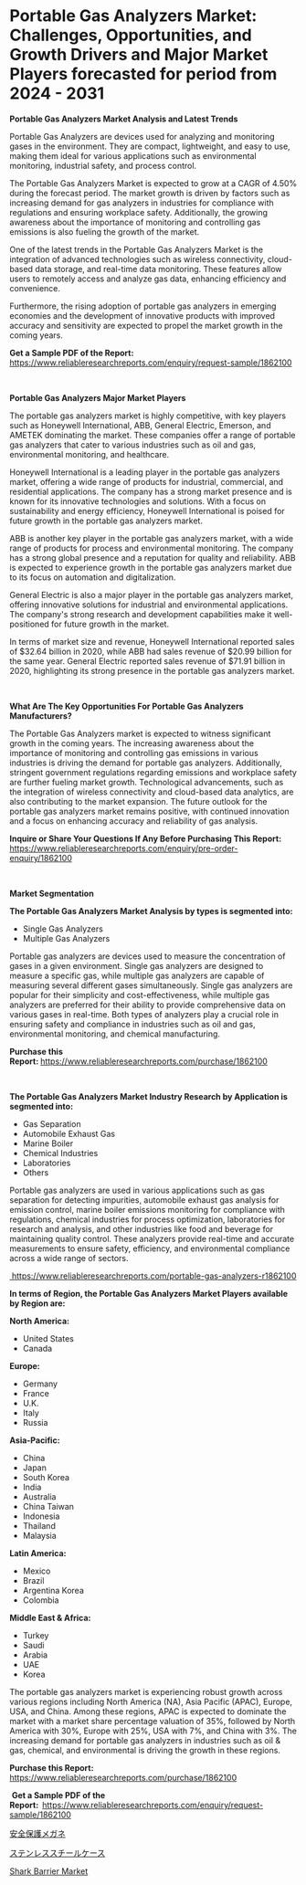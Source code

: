 <p><h1>Portable Gas Analyzers Market: Challenges, Opportunities, and Growth Drivers and Major Market Players forecasted for period from 2024 - 2031</h1></p><p><strong>Portable Gas Analyzers Market Analysis and Latest Trends</strong></p>
<p><p>Portable Gas Analyzers are devices used for analyzing and monitoring gases in the environment. They are compact, lightweight, and easy to use, making them ideal for various applications such as environmental monitoring, industrial safety, and process control.</p><p>The Portable Gas Analyzers Market is expected to grow at a CAGR of 4.50% during the forecast period. The market growth is driven by factors such as increasing demand for gas analyzers in industries for compliance with regulations and ensuring workplace safety. Additionally, the growing awareness about the importance of monitoring and controlling gas emissions is also fueling the growth of the market.</p><p>One of the latest trends in the Portable Gas Analyzers Market is the integration of advanced technologies such as wireless connectivity, cloud-based data storage, and real-time data monitoring. These features allow users to remotely access and analyze gas data, enhancing efficiency and convenience.</p><p>Furthermore, the rising adoption of portable gas analyzers in emerging economies and the development of innovative products with improved accuracy and sensitivity are expected to propel the market growth in the coming years.</p></p>
<p><strong>Get a Sample PDF of the Report:&nbsp;</strong> <a href="https://www.reliableresearchreports.com/enquiry/request-sample/1862100">https://www.reliableresearchreports.com/enquiry/request-sample/1862100</a></p>
<p>&nbsp;</p>
<p><strong>Portable Gas Analyzers Major Market Players</strong></p>
<p><p>The portable gas analyzers market is highly competitive, with key players such as Honeywell International, ABB, General Electric, Emerson, and AMETEK dominating the market. These companies offer a range of portable gas analyzers that cater to various industries such as oil and gas, environmental monitoring, and healthcare.</p><p>Honeywell International is a leading player in the portable gas analyzers market, offering a wide range of products for industrial, commercial, and residential applications. The company has a strong market presence and is known for its innovative technologies and solutions. With a focus on sustainability and energy efficiency, Honeywell International is poised for future growth in the portable gas analyzers market.</p><p>ABB is another key player in the portable gas analyzers market, with a wide range of products for process and environmental monitoring. The company has a strong global presence and a reputation for quality and reliability. ABB is expected to experience growth in the portable gas analyzers market due to its focus on automation and digitalization.</p><p>General Electric is also a major player in the portable gas analyzers market, offering innovative solutions for industrial and environmental applications. The company's strong research and development capabilities make it well-positioned for future growth in the market.</p><p>In terms of market size and revenue, Honeywell International reported sales of $32.64 billion in 2020, while ABB had sales revenue of $20.99 billion for the same year. General Electric reported sales revenue of $71.91 billion in 2020, highlighting its strong presence in the portable gas analyzers market.</p></p>
<p>&nbsp;</p>
<p><strong>What Are The Key Opportunities For Portable Gas Analyzers Manufacturers?</strong></p>
<p><p>The Portable Gas Analyzers market is expected to witness significant growth in the coming years. The increasing awareness about the importance of monitoring and controlling gas emissions in various industries is driving the demand for portable gas analyzers. Additionally, stringent government regulations regarding emissions and workplace safety are further fueling market growth. Technological advancements, such as the integration of wireless connectivity and cloud-based data analytics, are also contributing to the market expansion. The future outlook for the portable gas analyzers market remains positive, with continued innovation and a focus on enhancing accuracy and reliability of gas analysis.</p></p>
<p><strong>Inquire or Share Your Questions If Any Before Purchasing This Report:</strong> <a href="https://www.reliableresearchreports.com/enquiry/pre-order-enquiry/1862100">https://www.reliableresearchreports.com/enquiry/pre-order-enquiry/1862100</a></p>
<p>&nbsp;</p>
<p><strong>Market Segmentation</strong></p>
<p><strong>The Portable Gas Analyzers Market Analysis by types is segmented into:</strong></p>
<p><ul><li>Single Gas Analyzers</li><li>Multiple Gas Analyzers</li></ul></p>
<p><p>Portable gas analyzers are devices used to measure the concentration of gases in a given environment. Single gas analyzers are designed to measure a specific gas, while multiple gas analyzers are capable of measuring several different gases simultaneously. Single gas analyzers are popular for their simplicity and cost-effectiveness, while multiple gas analyzers are preferred for their ability to provide comprehensive data on various gases in real-time. Both types of analyzers play a crucial role in ensuring safety and compliance in industries such as oil and gas, environmental monitoring, and chemical manufacturing.</p></p>
<p><strong>Purchase this Report:&nbsp;</strong><a href="https://www.reliableresearchreports.com/purchase/1862100">https://www.reliableresearchreports.com/purchase/1862100</a></p>
<p>&nbsp;</p>
<p><strong>The Portable Gas Analyzers Market Industry Research by Application is segmented into:</strong></p>
<p><ul><li>Gas Separation</li><li>Automobile Exhaust Gas</li><li>Marine Boiler</li><li>Chemical Industries</li><li>Laboratories</li><li>Others</li></ul></p>
<p><p>Portable gas analyzers are used in various applications such as gas separation for detecting impurities, automobile exhaust gas analysis for emission control, marine boiler emissions monitoring for compliance with regulations, chemical industries for process optimization, laboratories for research and analysis, and other industries like food and beverage for maintaining quality control. These analyzers provide real-time and accurate measurements to ensure safety, efficiency, and environmental compliance across a wide range of sectors.</p></p>
<p><a href="https://www.reliableresearchreports.com/portable-gas-analyzers-r1862100">&nbsp;https://www.reliableresearchreports.com/portable-gas-analyzers-r1862100</a></p>
<p><strong>In terms of Region, the Portable Gas Analyzers Market Players available by Region are:</strong></p>
<p>
    <p> <strong> North America: </strong>
        <ul>
            <li>United States</li>
            <li>Canada</li>
        </ul>
        </p> 
    <p> <strong> Europe: </strong>
        <ul>
            <li>Germany</li>
            <li>France</li>
            <li>U.K.</li>
            <li>Italy</li>
            <li>Russia</li>
        </ul>
        </p> 
    <p> <strong> Asia-Pacific: </strong>
        <ul>
            <li>China</li>
            <li>Japan</li>
            <li>South Korea</li>
            <li>India</li>
            <li>Australia</li>
            <li>China Taiwan</li>
            <li>Indonesia</li>
            <li>Thailand</li>
            <li>Malaysia</li>
        </ul>
        </p> 
    <p> <strong> Latin America: </strong>
        <ul>
            <li>Mexico</li>
            <li>Brazil</li>
            <li>Argentina Korea</li>
            <li>Colombia</li>
        </ul>
        </p> 
    <p> <strong> Middle East & Africa: </strong>
        <ul>
            <li>Turkey</li>
            <li>Saudi</li>
            <li>Arabia</li>
            <li>UAE</li>
            <li>Korea</li>
        </ul>
    </p>
    </p>
<p><p>The portable gas analyzers market is experiencing robust growth across various regions including North America (NA), Asia Pacific (APAC), Europe, USA, and China. Among these regions, APAC is expected to dominate the market with a market share percentage valuation of 35%, followed by North America with 30%, Europe with 25%, USA with 7%, and China with 3%. The increasing demand for portable gas analyzers in industries such as oil & gas, chemical, and environmental is driving the growth in these regions.</p></p>
<p><strong>Purchase this Report: </strong><a href="https://www.reliableresearchreports.com/purchase/1862100">https://www.reliableresearchreports.com/purchase/1862100</a></p>
<p>&nbsp;<strong>Get a Sample PDF of the Report:&nbsp;&nbsp;</strong><a href="https://www.reliableresearchreports.com/enquiry/request-sample/1862100">https://www.reliableresearchreports.com/enquiry/request-sample/1862100</a></p>
<p><strong></strong></p>
<p><p><a href="https://medium.com/@carolynsparkly/%E5%AE%89%E5%85%A8%E4%BF%9D%E8%AD%B7%E3%83%A1%E3%82%AC%E3%83%8D%E5%B8%82%E5%A0%B4%E3%81%AE%E8%A6%8F%E6%A8%A1-cagr-%E3%83%88%E3%83%AC%E3%83%B3%E3%83%892024%E5%B9%B4-2030%E5%B9%B4-56b3cbe48cc9">安全保護メガネ</a></p><p><a href="https://medium.com/@roberts65david/%E3%82%B9%E3%83%86%E3%83%B3%E3%83%AC%E3%82%B9%E3%82%B9%E3%83%81%E3%83%BC%E3%83%AB%E3%82%B1%E3%83%BC%E3%82%B9%E5%B8%82%E5%A0%B4%E8%AA%BF%E6%9F%BB%E3%83%AC%E3%83%9D%E3%83%BC%E3%83%88-%E3%81%9D%E3%81%AE%E6%AD%B4%E5%8F%B2%E3%81%8A%E3%82%88%E3%81%B32024%E5%B9%B4%E3%81%8B%E3%82%892031%E5%B9%B4%E3%81%BE%E3%81%A7%E3%81%AE%E4%BA%88%E6%B8%AC-aed793a4d542">ステンレススチールケース</a></p><p><a href="https://angry-finch-aaf.notion.site/Shark-Barrier-Market-Size-Focuses-on-Market-Dynamics-In-Depth-Analysis-and-Future-Projections-of-it-a362c12be76e4ce2a49accd8e8f27482">Shark Barrier Market</a></p></p>